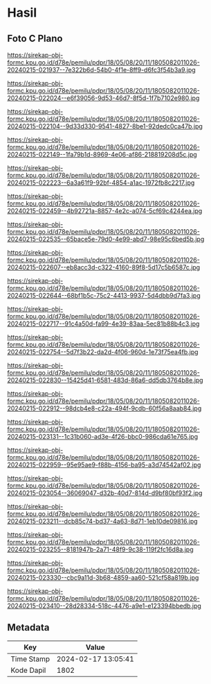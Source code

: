 # Hasil

## Foto C Plano

https://sirekap-obj-formc.kpu.go.id/d78e/pemilu/pdpr/18/05/08/20/11/1805082011026-20240215-021937--7e322b6d-54b0-4f1e-8ff9-d6fc3f54b3a9.jpg

https://sirekap-obj-formc.kpu.go.id/d78e/pemilu/pdpr/18/05/08/20/11/1805082011026-20240215-022024--e6f39056-9d53-46d7-8f5d-1f7b7102e980.jpg

https://sirekap-obj-formc.kpu.go.id/d78e/pemilu/pdpr/18/05/08/20/11/1805082011026-20240215-022104--9d33d330-9541-4827-8be1-92dedc0ca47b.jpg

https://sirekap-obj-formc.kpu.go.id/d78e/pemilu/pdpr/18/05/08/20/11/1805082011026-20240215-022149--1fa79b1d-8969-4e06-af86-218819208d5c.jpg

https://sirekap-obj-formc.kpu.go.id/d78e/pemilu/pdpr/18/05/08/20/11/1805082011026-20240215-022223--6a3a61f9-92bf-4854-a1ac-1972fb8c2217.jpg

https://sirekap-obj-formc.kpu.go.id/d78e/pemilu/pdpr/18/05/08/20/11/1805082011026-20240215-022459--4b92721a-8857-4e2c-a074-5cf69c4244ea.jpg

https://sirekap-obj-formc.kpu.go.id/d78e/pemilu/pdpr/18/05/08/20/11/1805082011026-20240215-022535--65bace5e-79d0-4e99-abd7-98e95c6bed5b.jpg

https://sirekap-obj-formc.kpu.go.id/d78e/pemilu/pdpr/18/05/08/20/11/1805082011026-20240215-022607--eb8acc3d-c322-4160-89f8-5d17c5b6587c.jpg

https://sirekap-obj-formc.kpu.go.id/d78e/pemilu/pdpr/18/05/08/20/11/1805082011026-20240215-022644--68bf1b5c-75c2-4413-9937-5d4dbb9d7fa3.jpg

https://sirekap-obj-formc.kpu.go.id/d78e/pemilu/pdpr/18/05/08/20/11/1805082011026-20240215-022717--91c4a50d-fa99-4e39-83aa-5ec81b88b4c3.jpg

https://sirekap-obj-formc.kpu.go.id/d78e/pemilu/pdpr/18/05/08/20/11/1805082011026-20240215-022754--5d7f3b22-da2d-4f06-960d-1e73f75ea4fb.jpg

https://sirekap-obj-formc.kpu.go.id/d78e/pemilu/pdpr/18/05/08/20/11/1805082011026-20240215-022830--15425d41-6581-483d-86a6-dd5db3764b8e.jpg

https://sirekap-obj-formc.kpu.go.id/d78e/pemilu/pdpr/18/05/08/20/11/1805082011026-20240215-022912--98dcb4e8-c22a-494f-9cdb-60f56a8aab84.jpg

https://sirekap-obj-formc.kpu.go.id/d78e/pemilu/pdpr/18/05/08/20/11/1805082011026-20240215-023131--1c31b060-ad3e-4f26-bbc0-986cda61e765.jpg

https://sirekap-obj-formc.kpu.go.id/d78e/pemilu/pdpr/18/05/08/20/11/1805082011026-20240215-022959--95e95ae9-f88b-4156-ba95-a3d74542af02.jpg

https://sirekap-obj-formc.kpu.go.id/d78e/pemilu/pdpr/18/05/08/20/11/1805082011026-20240215-023054--36069047-d32b-40d7-814d-d9bf80bf93f2.jpg

https://sirekap-obj-formc.kpu.go.id/d78e/pemilu/pdpr/18/05/08/20/11/1805082011026-20240215-023211--dcb85c74-bd37-4a63-8d71-1eb10de09816.jpg

https://sirekap-obj-formc.kpu.go.id/d78e/pemilu/pdpr/18/05/08/20/11/1805082011026-20240215-023255--8181947b-2a71-48f9-9c38-119f2fc16d8a.jpg

https://sirekap-obj-formc.kpu.go.id/d78e/pemilu/pdpr/18/05/08/20/11/1805082011026-20240215-023330--cbc9a11d-3b68-4859-aa60-521cf58a819b.jpg

https://sirekap-obj-formc.kpu.go.id/d78e/pemilu/pdpr/18/05/08/20/11/1805082011026-20240215-023410--28d28334-518c-4476-a9e1-e123394bbedb.jpg


## Metadata

| Key        | Value               |
| ---------- | ------------------- |
| Time Stamp | 2024-02-17 13:05:41 |
| Kode Dapil | 1802                |




